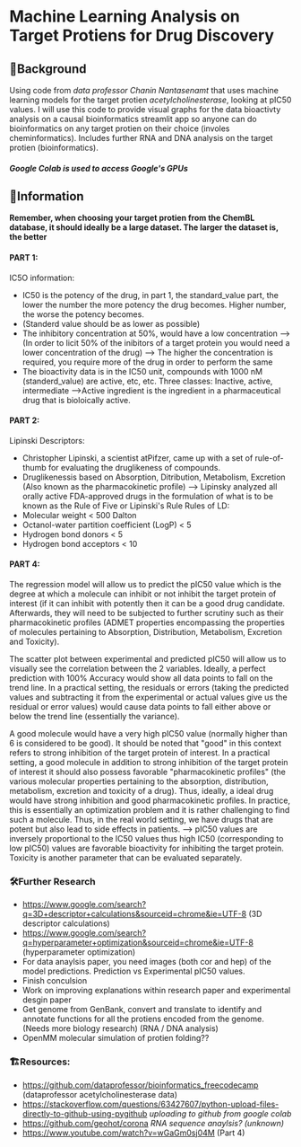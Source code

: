 # Machine Learning Analysis on Target Protiens for Drug Discovery 

## 💭Background
Using code from *data professor Chanin Nantasenamt* that uses machine learning models for the target protien *acetylcholinesterase*, looking at pIC50 values. I will use this code to provide visual graphs for the data bioactivty analysis on a causal bioinformatics streamlit app so anyone can do bioinformatics on any target protien on their choice (involes cheminformatics). Includes further RNA and DNA analysis on the target protien (bioinformatics). 
##### *Google Colab is used to access Google's GPUs*

## 🧬Information

**Remember, when choosing your target protien from the ChemBL database, it should ideally be a large dataset. The larger the dataset is, the better**
#### PART 1:
IC5O information:
- IC50 is the potency of the drug, in part 1, the standard_value part, the lower the number the more potency the drug becomes. Higher number, the worse the potency becomes. 
- (Standerd value should be as lower as possible)
- The inhibitory concentration at 50%, would have a low concentration 
--> (In order to licit 50% of the inibitors of a target protein you would need a lower concentration of the drug)
--> The higher the concentration is required, you require more of the drug in order to perform the same
- The bioactivity data is in the IC50 unit, compounds with 1000 nM (standerd_value) are active, etc, etc. Three classes: Inactive, active, intermediate
-->Active ingredient is the ingredient in a pharmaceutical drug that is bioloically active. 

#### PART 2:
Lipinski Descriptors:
- Christopher Lipinski, a scientist atPifzer, came up with a set of rule-of-thumb for evaluating the druglikeness of compounds.
- Druglikenessis based on Absorption, Ditribution, Metabolism, Excretion (Also known as the pharmacokinetic profile)
--> Lipinsky analyzed all orally active FDA-approved drugs in the formulation of what is to be known as the Rule of Five or Lipinski's Rule
Rules of LD:
- Molecular weight < 500 Dalton 
- Octanol-water partition coefficient (LogP) < 5
- Hydrogen bond donors < 5
- Hydrogen bond acceptors < 10

#### PART 4:
The regression model will allow us to predict the pIC50 value which is the degree at which a molecule can inhibit or not inhibit the target protein of interest (if it can inhibit with potently then it can be a good drug candidate. Afterwards, they will need to be subjected to further scrutiny such as their pharmacokinetic profiles (ADMET properties encompassing the properties of molecules pertaining to Absorption, Distribution, Metabolism, Excretion and Toxicity).

The scatter plot between experimental and predicted pIC50 will allow us to visually see the correlation between the 2 variables. Ideally, a perfect prediction with 100% Accuracy would show all data points to fall on the trend line. In a practical setting, the residuals or errors (taking the predicted values and subtracting it from the experimental or actual values give us the residual or error values) would cause data points to fall either above or below the trend line (essentially the variance).

A good molecule would have a very high pIC50 value (normally higher than 6 is considered to be good). It should be noted that "good" in this context refers to strong inhibition of the target protein of interest. In a practical setting, a good molecule in addition to strong inhibition of the target protein of interest it should also possess favorable 
"pharmacokinetic profiles" (the various molecular properties pertaining to the absorption, distribution, metabolism, excretion and toxicity of a drug). Thus, ideally, a ideal drug would have strong inhibition and good pharmacokinetic profiles. In practice, this is essentially an optimization problem and it is rather challenging to find such a molecule. Thus, in the real world setting, we have drugs that are potent but also lead to side effects in patients.
--> pIC50 values are inversely proportional to the IC50 values thus high IC50 (corresponding to low pIC50) values are favorable bioactivity for inhibiting the target protein. Toxicity is another parameter that can be evaluated separately.

### 🛠️Further Research
- https://www.google.com/search?q=3D+descriptor+calculations&sourceid=chrome&ie=UTF-8 (3D descriptor calculations)
- https://www.google.com/search?q=hyperparameter+optimization&sourceid=chrome&ie=UTF-8 (hyperparameter optimization)
- For data anaylsis paper, you need images (both cor and hep) of the model predictions. Prediction vs Experimental pIC50 values. 
- Finish conculsion 
- Work on improving explanations within research paper and experimental desgin paper
- Get genome from GenBank, convert and translate to identify and annotate functions for all the protiens encoded from the genome. (Needs more biology research) (RNA / DNA analysis)
- OpenMM molecular simulation of protien folding??

### 🏗️Resources:
- https://github.com/dataprofessor/bioinformatics_freecodecamp (dataprofessor acetylcholinesterase data)
- https://stackoverflow.com/questions/63427607/python-upload-files-directly-to-github-using-pygithub *uploading to github from google colab*
- https://github.com/geohot/corona *RNA sequence anaylsis? (unknown)*
- https://www.youtube.com/watch?v=wGaGm0sj04M (Part 4)
